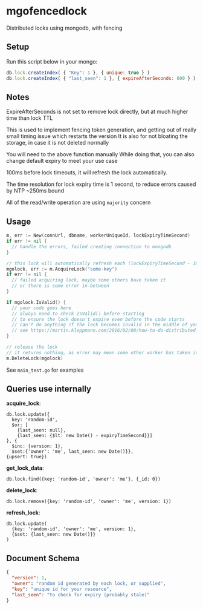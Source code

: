 # mgofencedlock
Distributed locks using mongodb, with fencing

Setup
----------------------
Run this script below in your mongo:

```javascript
db.lock.createIndex( { "Key": 1 }, { unique: true } )
db.lock.createIndex( { "last_seen": 1 }, { expireAfterSeconds: 600 } )
```

Notes
-------------------------------------------------

ExpireAfterSeconds is not set to remove lock directly, 
but at much higher time than lock TTL

This is used to implement fencing token generation,
and getting out of really small timing issue which restarts the version
It is also for not bloating the storage, in case it is not deleted normally

You will need to the above function manually
While doing that, you can also change default expiry to meet your use case

100ms before lock timeouts, it will refresh the lock automatically.

The time resolution for lock expiry time is 1 second, to reduce errors caused
by NTP ~250ms bound

All of the read/write operation are using `majority` concern

Usage
--------------------------------------------------
```go
m, err := New(connUrl, dbname, workerUniqueId, lockExpiryTimeSecond)
if err != nil {
  // handle the errors, failed creating connection to mongodb
}

// this lock will automatically refresh each (lockExpiryTimeSecond - 100ms)
mgolock, err := m.AcquireLock("some-key")
if err != nil {
  // failed acquiring lock, maybe some others have taken it
  // or there is some error in-between
}

if mgolock.IsValid() {
  // your code goes here
  // always need to check IsValid() before starting
  // to ensure the lock doesn't expire even before the code starts
  // can't do anything if the lock becomes invalid in the middle of your code
  // see https://martin.kleppmann.com/2016/02/08/how-to-do-distributed-locking.html
}

// release the lock
// it returns nothing, as error may mean some other worker has taken it
m.DeleteLock(mgolock)
```

See `main_test.go` for examples

Queries use internally
------------------------------------
**acquire_lock**: 

```
db.lock.update({
  key: 'random-id', 
  $or: [
    {last_seen: null}, 
    {last_seen: {$lt: new Date() - expiryTimeSecond}}]
}, {
  $inc: {version: 1}, 
  $set:{'owner': 'me', last_seen: new Date()}}, 
{upsert: true})
```

**get_lock_data**:

```
db.lock.find({key: 'random-id', 'owner': 'me'}, {_id: 0})
```

**delete_lock**:

```
db.lock.remove({key: 'random-id', 'owner': 'me', version: 1})
```

**refresh_lock**:

```
db.lock.update(
  {key: 'random-id', 'owner': 'me', version: 1},
  {$set: {last_seen: new Date()}}
)
```

Document Schema
-------------------------
```json
{
  "version": 1,
  "owner": "random id generated by each lock, or supplied",
  "key": "unique id for your resource",
  "last_seen": "to check for expiry (probably stale)"
}
```